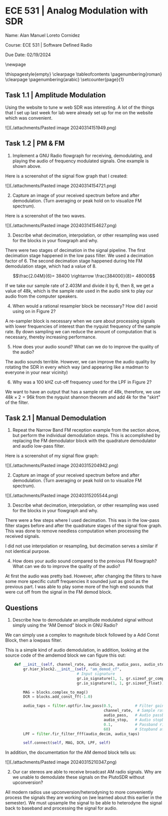 # ECE 531 | Analog Modulation with SDR

Name: Alan Manuel Loreto Cornidez

Course: ECE 531 | Software Defined Radio

Due Date: 02/19/2024

\newpage

\thispagestyle{empty} \clearpage \tableofcontents \pagenumbering{roman}
\clearpage \pagenumbering{arabic} \setcounter{page}{1}

## Task 1.1 | Amplitude Modulation

Using the website to tune w web SDR was interesting. A lot of the things that I
set up last week for lab were already set up for me on the website which was
convenient.

![](./attachments/Pasted image 20240314151949.png)

## Task 1.2 | PM & FM

1. Implement a GNU Radio flowgraph for receiving, demodulating, and playing the
   audio of frequency modulated signals. One example is shown above.

Here is a screenshot of the signal flow graph that I created:

![](./attachments/Pasted image 20240314154721.png)

2. Capture an image of your received spectrum before and after demodulation.
   (Turn averaging or peak hold on to visualize FM spectrum).

Here is a screenshot of the two waves.

![](./attachments/Pasted image 20240314154627.png)

3. Describe what decimation, interpolation, or other resampling was used for the
   blocks in your flowgraph and why.

There were two stages of decimation in the signal pipeline. The first decimation
stage happened in the low pass filter. We used a decimation factor of 6. The
second decimation stage happened during hte FM demodulation stage, which had a
value of 8.

$$\frac{2.04M}{6}= 38400 \rightarrow \frac{384000}{8}= 48000$$

If we take our sample rate of 2.403M and divide it by 6, then 8, we get a value
of 48k, which is the sample rate used in the audio sink to play our audio from
the computer speakers.

4. When would a rational resampler block be necessary? How did I avoid using on
   in Figure 2?

A re-sampler block is necessary when we care about processing signals with lower
frequencies of interest than the nyquist frequency of the sample rate. By down
sampling we can reduce the amount of computation that is necessary, thereby
increasing performance.

5. How does your audio sound? What can we do to improve the quality of the
   audio?

The audio sounds terrible. However, we can improve the audio quality by rotating
the SDR in every which way (and appearing like a madman to everyone in your near
vicinity)

6. Why was a 100 kHZ cut-off frequency used for the LPF in Figure 2?

We want to have an output that has a sample rate of 48k, therefore, we use $48k
\times 2 = 96k$ from the nyquist shannon theorem and add $4k$ for the "skirt" of
the filter.

## Task 2.1 | Manual Demodulation

1. Repeat the Narrow Band FM reception example from the section above, but
   perform the individual demodulation steps. This is accomplished by replacing
   the FM demodulator block with the quadrature demodulator and audio low-pass
   filter.

Here is a screenshot of my signal flow graph:

![](./attachments/Pasted image 20240315204942.png)

2. Capture an image of your received spectrum before and after demodulation.
   (Turn averaging or peak hold on to visualize FM spectrum).

![](./attachments/Pasted image 20240315205544.png)

3. Describe what decimation, interpolation, or other resampling was used for the
   blocks in your flowgraph and why.

There were a few steps where I used decimation. This was in the low-pass filter
stages before and after the quadrature stages of the signal flow graph. This was
done to remove needless computation when processing the received signals.

I did not use interpolation or resampling, but decimation serves a similar if
not identical purpose.

4. How does your audio sound compared to the previous FM flowgraph? What can we
   do to improve the quality of the audio?

At first the audio was pretty bad. However, after changing the filters to have
some more specific cutoff frequencies it sounded just as good as the previous
part. I was able to play some more of the high end sounds that were cut off from
the signal in the FM demod block.

## Questions

1. Describe how to demodulate an amplitude modulated signal without simply using
   the “AM Demod” block in GNU Radio?

We can simply use a complex to magnitude block followed by a Add Const Block,
then a lowpass filter.

This is a simple kind of audio demodulation, in addition, looking at the source
code of the amdemod block we can figure this out:

```python
    def __init__(self, channel_rate, audio_decim, audio_pass, audio_stop):
        gr.hier_block2.__init__(self, "am_demod_cf",
                                # Input signature
                                gr.io_signature(1, 1, gr.sizeof_gr_complex),
                                gr.io_signature(1, 1, gr.sizeof_float))      # Input signature

        MAG = blocks.complex_to_mag()
        DCR = blocks.add_const_ff(-1.0)

        audio_taps = filter.optfir.low_pass(0.5,          # Filter gain
                                            channel_rate,  # Sample rate
                                            audio_pass,   # Audio passband
                                            audio_stop,   # Audio stopband
                                            0.1,          # Passband ripple
                                            60)           # Stopband attenuation
        LPF = filter.fir_filter_fff(audio_decim, audio_taps)

        self.connect(self, MAG, DCR, LPF, self)
```

In addition, the documentation for the AM demod block tells us:

![](./attachments/Pasted image 20240315210347.png)

2. Our car stereos are able to receive broadcast AM radio signals. Why are we
   unable to demodulate these signals on the PlutoSDR without upconversion?

All modern radios use upconversion/heterodyning to more conveniently process the
signals they are working on (we learned about this earlier in the semester). We
must upsample the signal to be able to heterodyne the signal back to baseband
and processing the signal for audio.
